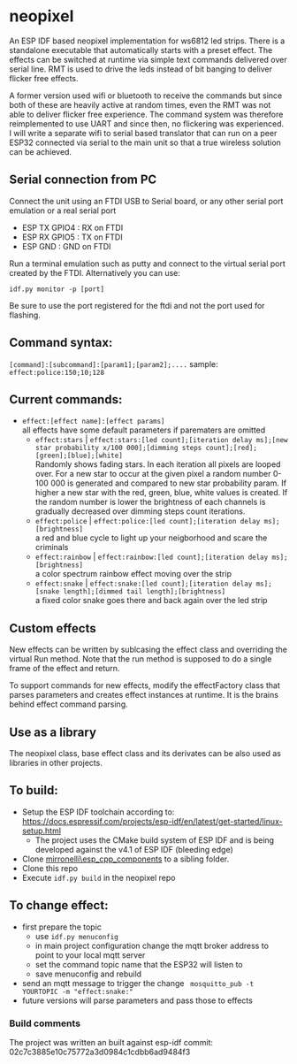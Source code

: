 # neopixel
An ESP IDF based neopixel implementation for ws6812 led strips.
There is a standalone executable that automatically starts with a preset effect. The effects can be switched at runtime via simple text commands delivered over serial line. RMT is used to drive the leds instead of bit banging to deliver flicker free effects.

A former version used wifi or bluetooth to receive the commands but since both of these are heavily active at random times, even the RMT was not able to deliver flicker free experience. The command system was therefore reimplemented to use UART and since then, no flickering was experienced. I will write a separate wifi to serial based translator that can run on a peer ESP32 connected via serial to the main unit so that a true wireless solution can be achieved.

## Serial connection from PC
Connect the unit using an FTDI USB to Serial board, or any other serial port emulation or a real serial port
- ESP TX GPIO4 : RX on FTDI
- ESP RX GPIO5 : TX on FTDI
- ESP GND : GND on FTDI

Run a terminal emulation such as putty and connect to the virtual serial port created by the FTDI. Alternatively you can use:

`idf.py monitor -p [port]`

Be sure to use the port registered for the ftdi and not the port used for flashing.
## Command syntax:

`[command]:[subcommand]:[param1];[param2];....`
sample:
`effect:police:150;10;128`

## Current commands:
- `effect:[effect name]:[effect params]`  
	all effects have some default parameters if parematers are omitted
	- `effect:stars` | `effect:stars:[led count];[iteration delay ms];[new star probability x/100 000];[dimming steps count];[red];[green];[blue];[white]`  
	Randomly shows fading stars. In each iteration all pixels are looped over. For a new star to occur at the given pixel a random number 0-100 000 is generated and compared to new star probability param. If higher a new star with the red, green, blue, white values is created. If the random number is lower the brightness of each channels is gradually decreased over dimming steps count iterations.  
	- `effect:police` | `effect:police:[led count];[iteration delay ms];[brightness]`  
	a red and blue cycle to light up your neigborhood and scare the criminals
	- `effect:rainbow` | `effect:rainbow:[led count];[iteration delay ms];[brightness]`  
	a color spectrum rainbow effect moving over the strip
	- `effect:snake` | `effect:snake:[led count];[iteration delay ms];[snake length];[dimmed tail length];[brightness]`  
	a fixed color snake goes there and back again over the led strip

## Custom effects
New effects can be written by sublcasing the effect class and overriding the virtual Run method. Note that the run method is supposed to do a single frame of the effect and return.  

To support commands for new effects, modify the effectFactory class that parses parameters and creates effect instances at runtime. It is the brains behind effect command parsing.

## Use as a library
The neopixel class, base effect class and its derivates can be also used as libraries in other projects.

## To build:
- Setup the ESP IDF toolchain according to: https://docs.espressif.com/projects/esp-idf/en/latest/get-started/linux-setup.html 
  - The project uses the CMake build system of ESP IDF and is being developed against the v4.1 of ESP IDF (bleeding edge)
- Clone [mirronelli\esp_cpp_components](https://github.com/mirronelli/esp_cpp_components) to a sibling folder.
- Clone this repo
- Execute ```idf.py build``` in the neopixel repo

## To change effect:
- first prepare the topic
  - use ```idf.py menuconfig```
  - in main project configuration change the mqtt broker address to point to your local mqtt server
  - set the command topic name that the ESP32 will listen to
  - save menuconfig and rebuild
- send an mqtt message to trigger the change
``` mosquitto_pub -t YOURTOPIC -m "effect:snake:"```
- future versions will parse parameters and pass those to effects


### Build comments
The project was written an built against esp-idf commit:
02c7c3885e10c75772a3d0984c1cdbb6ad9484f3
